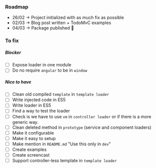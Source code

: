 ### Roadmap

* 26/02 -> Project initialized with as much fix as possible
* 02/03 -> Blog post written + TodoMvC examples
* 04/03 -> Package published :metal:

### To fix
##### Blocker
- [ ] Expose loader in one module
- [ ] Do no require `angular` to be in `window`

##### Nice to have
- [ ] Clean old compiled `template` in `template loader`
- [ ] Write injected code in ES5
- [ ] Write loader in ES5
- [ ] Find a way to test the loader
- [ ] Check is we have to use `vm` in `controller loader` or if there is a more generic way.
- [ ] Clean deleted method in `prototype` (service and component loaders)
- [ ] Make it configurable
- [ ] Make it easy to setup
- [ ] Make mention in `README.md` "Use this only in `dev`"
- [ ] Create examples
- [ ] Create screencast
- [ ] Support controller-less template in `template loader`
